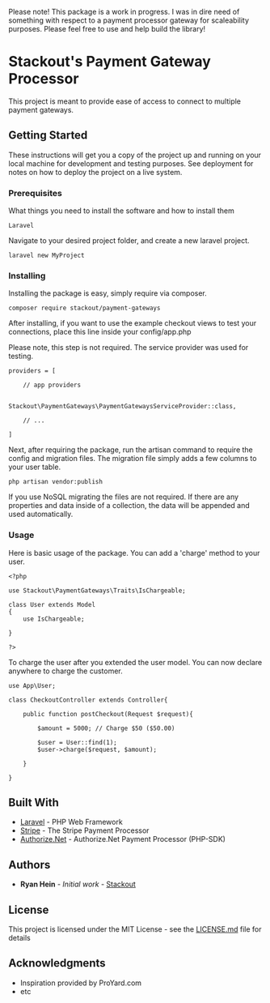 Please note! This package is a work in progress. I was in dire need of something with respect to a payment processor gateway for scaleability purposes. Please feel free to use and help build the library! 

# Stackout's Payment Gateway Processor

This project is meant to provide ease of access to connect to multiple payment gateways. 

## Getting Started

These instructions will get you a copy of the project up and running on your local machine for development and testing purposes. See deployment for notes on how to deploy the project on a live system.

### Prerequisites

What things you need to install the software and how to install them

```
Laravel
```
Navigate to your desired project folder, and create a new laravel project.
```
laravel new MyProject
```


### Installing

Installing the package is easy, simply require via composer.

```
composer require stackout/payment-gateways
```
After installing, if you want to use the example checkout views to test your connections, place this line inside your config/app.php

Please note, this step is not required. The service provider was used for testing.
```
providers = [

    // app providers

        Stackout\PaymentGateways\PaymentGatewaysServiceProvider::class,

    // ...

]
```

Next, after requiring the package, run the artisan command to require the config and migration files. The migration file simply adds a few columns to your user table.
```
php artisan vendor:publish
```
If you use NoSQL migrating the files are not required. If there are any properties and data inside of a collection, the data will be appended and used automatically. 

### Usage
Here is basic usage of the package. You can add a 'charge' method to your user.

```
<?php

use Stackout\PaymentGateways\Traits\IsChargeable;

class User extends Model
{
    use IsChargeable;

}

?> 
```
To charge the user after you extended the user model. You can now declare anywhere to charge the customer. 
```
use App\User;

class CheckoutController extends Controller{

    public function postCheckout(Request $request){

        $amount = 5000; // Charge $50 ($50.00)

        $user = User::find(1);
        $user->charge($request, $amount); 

    }

}
```

## Built With

* [Laravel](https://laravel.com/docs/5.6/) - PHP Web Framework
* [Stripe](https://stripe.com/docs/api) - The Stripe Payment Processor
* [Authorize.Net](https://github.com/AuthorizeNet/sdk-php) - Authorize.Net Payment Processor (PHP-SDK)

## Authors

* **Ryan Hein** - *Initial work* - [Stackout](https://github.com/Stackout)

## License

This project is licensed under the MIT License - see the [LICENSE.md](LICENSE.md) file for details

## Acknowledgments

* Inspiration provided by ProYard.com
* etc
